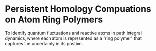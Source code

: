 # Persistent Homology Compuations on Atom Ring Polymers

To identify quantum fluctuations and reactive atoms in path integral dynamics, where each atom is represented as a "ring polymer" that captures the uncertainty in its postion.
